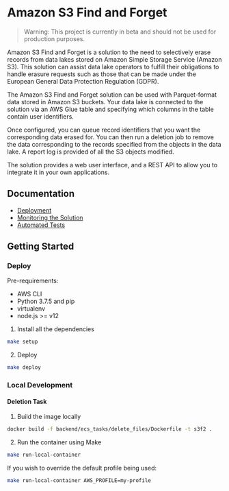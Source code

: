 Amazon S3 Find and Forget
=========================

> Warning: This project is currently in beta and should not be used for
> production purposes.

Amazon S3 Find and Forget is a solution to the need to selectively erase
records from data lakes stored on Amazon Simple Storage Service (Amazon S3).
This solution can assist data lake operators to fulfill their obligations to
handle erasure requests such as those that can be made under the European
General Data Protection Regulation (GDPR).

The Amazon S3 Find and Forget solution can be used with Parquet-format data
stored in Amazon S3 buckets. Your data lake is connected to the solution via an
AWS Glue table and specifying which columns in the table contain user
identifiers.

Once configured, you can queue record identifiers that you want the
corresponding data erased for. You can then run a deletion job to remove the
data corresponding to the records specified from the objects in the data lake.
A report log is provided of all the S3 objects modified.

The solution provides a web user interface, and a REST API to allow you to
integrate it in your own applications.

## Documentation
- [Deployment](#deploy)
- [Monitoring the Solution](docs/MONITORING.md)
- [Automated Tests](docs/TESTING.md)

## Getting Started

### Deploy

Pre-requirements:
* AWS CLI
* Python 3.7.5 and pip
* virtualenv
* node.js >= v12

1. Install all the dependencies

```bash
make setup
```

2. Deploy

```bash
make deploy
```

### Local Development

#### Deletion Task
1. Build the image locally
```bash
docker build -f backend/ecs_tasks/delete_files/Dockerfile -t s3f2 .
```

2. Run the container using Make
```bash
make run-local-container
```
If you wish to override the default profile being used:
```bash
make run-local-container AWS_PROFILE=my-profile
```
